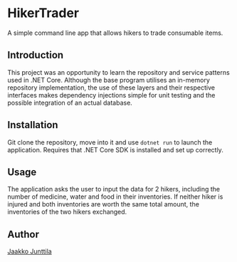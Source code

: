 # HikerTrader
A simple command line app that allows hikers to trade consumable items.

## Introduction
This project was an opportunity to learn the repository and service patterns used in .NET Core. Although the base program utilises an in-memory repository implementation, the use of these layers and their respective interfaces makes dependency injections simple for unit testing and the possible integration of an actual database.

## Installation
Git clone the repository, move into it and use `dotnet run` to launch the application. Requires that .NET Core SDK is installed and set up correctly.

## Usage
The application asks the user to input the data for 2 hikers, including the number of medicine, water and food in their inventories. If neither hiker is injured and both inventories are worth the same total amount, the inventories of the two hikers exchanged.

## Author
[Jaakko Junttila](https://github.com/kaulin)
